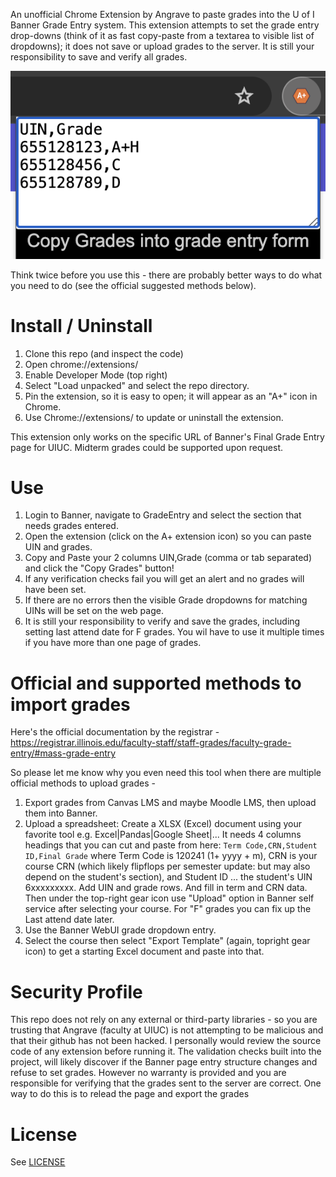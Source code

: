 An unofficial Chrome Extension by Angrave to paste grades into the U of I Banner Grade Entry system.
This extension attempts to set the grade entry drop-downs (think of it as fast copy-paste from a textarea to visible list of dropdowns); it does not save or upload grades to the server. It is still your responsibility to save and verify all grades.

![Screenshot of grade text area with UINs and grade letters](https://github.com/angrave/UnofficialGradeEntry/blob/main/doc/popup-demo.png?raw=true)

Think twice before you use this - there are probably better ways to do what you need to do (see the official suggested methods below). 


# Install / Uninstall

1. Clone this repo (and inspect the code)
2. Open chrome://extensions/
1. Enable Developer Mode (top right)
1. Select "Load unpacked" and select the repo directory.
1. Pin the extension, so it is easy to open; it will appear as an "A+" icon in Chrome.
1. Use Chrome://extensions/ to update or uninstall the extension.

This extension only works on the specific URL of Banner's Final Grade Entry page for UIUC. Midterm grades could be supported upon request.

# Use

1. Login to Banner, navigate to GradeEntry and select the section that needs grades entered.
1. Open the extension (click on the A+ extension icon) so you can paste UIN and grades.
1. Copy and Paste your 2 columns UIN,Grade  (comma or tab separated) and click the "Copy Grades" button!
1. If any verification checks fail you will get an alert and no grades will have been set.
1. If there are no errors then the visible Grade dropdowns for matching UINs will be set on the web page.
1. It is still your responsibility to verify and save the grades, including setting last attend date for F grades. You wil have to use it multiple times if you have more than one page of grades.

# Official and supported methods to import grades

Here's the official documentation by the registrar - 
https://registrar.illinois.edu/faculty-staff/staff-grades/faculty-grade-entry/#mass-grade-entry

So please let me know why you even need this tool when there are multiple official methods to upload grades -

1. Export grades from Canvas LMS and maybe Moodle LMS, then upload them into Banner.
1. Upload a spreadsheet: Create a XLSX (Excel) document using your favorite tool e.g.
Excel|Pandas|Google Sheet|... It needs 4 columns headings that you can cut and paste from here:
  `Term Code,CRN,Student ID,Final Grade`
where Term Code is 120241 (1+ yyyy + m), CRN is your course CRN (which likely flipflops per semester update: but may also depend on the student's section),  and Student ID ...  the student's UIN 6xxxxxxxxx. Add UIN and grade rows. And fill in term and CRN data.
Then under the top-right gear icon use  "Upload" option in Banner self service after selecting your course. For "F" grades you can fix up the Last attend date later.
1. Use the Banner WebUI grade dropdown entry.
1. Select the course then select "Export Template" (again, topright gear icon) to get a starting Excel document and paste into that.

# Security Profile

This repo does not rely on any external or third-party libraries - so you are trusting that Angrave (faculty at UIUC) is not attempting to be malicious and that their github has not been hacked. I personally would review the source code of any extension before running it.
The validation checks built into the project, will likely discover if the Banner page entry structure changes and refuse to set grades. However no warranty is provided and you are responsible for verifying that the grades sent to the server are correct. One way to do this is to relead the page and export the grades 

# License

See [LICENSE](LICENSE)
